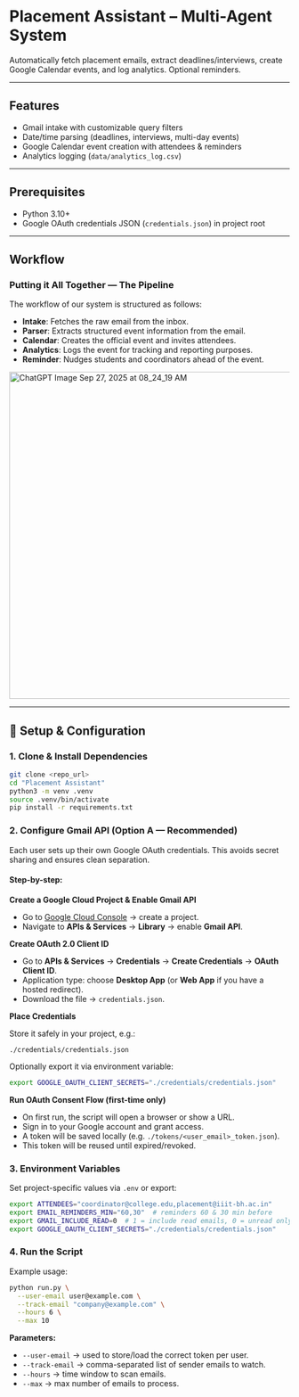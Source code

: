 # Placement Assistant – Multi-Agent System

Automatically fetch placement emails, extract deadlines/interviews, create Google Calendar events, and log analytics. Optional reminders.

---

## Features

- Gmail intake with customizable query filters
- Date/time parsing (deadlines, interviews, multi-day events)
- Google Calendar event creation with attendees & reminders
- Analytics logging (`data/analytics_log.csv`)

---

## Prerequisites

- Python 3.10+
- Google OAuth credentials JSON (`credentials.json`) in project root

---

## Workflow

### Putting it All Together — The Pipeline

The workflow of our system is structured as follows:

- **Intake**: Fetches the raw email from the inbox.
- **Parser**: Extracts structured event information from the email.
- **Calendar**: Creates the official event and invites attendees.
- **Analytics**: Logs the event for tracking and reporting purposes.
- **Reminder**: Nudges students and coordinators ahead of the event.

<img width="1475" height="587" alt="ChatGPT Image Sep 27, 2025 at 08_24_19 AM" src="https://github.com/user-attachments/assets/0a67e3a9-addd-477a-94ec-3cd64c6d6a2a" />

---

## 🚀 Setup & Configuration

### 1. Clone & Install Dependencies

```bash
git clone <repo_url>
cd "Placement Assistant"
python3 -m venv .venv
source .venv/bin/activate
pip install -r requirements.txt
```

### 2. Configure Gmail API (Option A — Recommended)

Each user sets up their own Google OAuth credentials. This avoids secret sharing and ensures clean separation.

#### Step-by-step:

**Create a Google Cloud Project & Enable Gmail API**
- Go to [Google Cloud Console](https://console.cloud.google.com/) → create a project.
- Navigate to **APIs & Services** → **Library** → enable **Gmail API**.

**Create OAuth 2.0 Client ID**
- Go to **APIs & Services** → **Credentials** → **Create Credentials** → **OAuth Client ID**.
- Application type: choose **Desktop App** (or **Web App** if you have a hosted redirect).
- Download the file → `credentials.json`.

**Place Credentials**

Store it safely in your project, e.g.:
```
./credentials/credentials.json
```

Optionally export it via environment variable:
```bash
export GOOGLE_OAUTH_CLIENT_SECRETS="./credentials/credentials.json"
```

**Run OAuth Consent Flow (first-time only)**
- On first run, the script will open a browser or show a URL.
- Sign in to your Google account and grant access.
- A token will be saved locally (e.g. `./tokens/<user_email>_token.json`).
- This token will be reused until expired/revoked.

### 3. Environment Variables

Set project-specific values via `.env` or export:

```bash
export ATTENDEES="coordinator@college.edu,placement@iiit-bh.ac.in"
export EMAIL_REMINDERS_MIN="60,30"  # reminders 60 & 30 min before
export GMAIL_INCLUDE_READ=0  # 1 = include read emails, 0 = unread only
export GOOGLE_OAUTH_CLIENT_SECRETS="./credentials/credentials.json"
```

### 4. Run the Script

Example usage:

```bash
python run.py \
  --user-email user@example.com \
  --track-email "company@example.com" \
  --hours 6 \
  --max 10
```

**Parameters:**
- `--user-email` → used to store/load the correct token per user.
- `--track-email` → comma-separated list of sender emails to watch.
- `--hours` → time window to scan emails.
- `--max` → max number of emails to process.